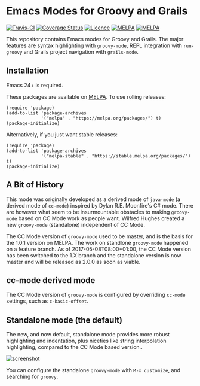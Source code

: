 # Emacs Modes for Groovy and Grails

[![Travis-CI](https://travis-ci.org/Groovy-Emacs-Modes/groovy-emacs-modes.svg?branch=master)](https://travis-ci.org/Groovy-Emacs-Modes/groovy-emacs-modes)
[![Coverage Status](https://coveralls.io/repos/github/Groovy-Emacs-Modes/groovy-emacs-modes/badge.svg?branch=master)](https://coveralls.io/github/Groovy-Emacs-Modes/groovy-emacs-modes?branch=master)
[![Licence](https://img.shields.io/badge/license-GPL_3-green.svg)](https://www.gnu.org/licenses/gpl-3.0.txt)
[![MELPA](https://melpa.org/packages/groovy-mode-badge.svg)](https://melpa.org/#/groovy-mode)
[![MELPA](https://stable.melpa.org/packages/groovy-mode-badge.svg)](https://stable.melpa.org/#/groovy-mode)

This repository contains Emacs modes for Groovy and Grails. The major
features are syntax highlighting with `groovy-mode`, REPL integration
with `run-groovy` and Grails project navigation with `grails-mode`.

## Installation

Emacs 24+ is required.

These packages are available on [MELPA](http://melpa.org/). To use
rolling releases:

``` emacs-lisp
(require 'package)
(add-to-list 'package-archives
             '("melpa" . "https://melpa.org/packages/") t)
(package-initialize)
```

Alternatively, if you just want stable releases:

``` emacs-lisp
(require 'package)
(add-to-list 'package-archives
             '("melpa-stable" . "https://stable.melpa.org/packages/") t)
(package-initialize)
```

## A Bit of History

This mode was originally developed as a derived mode of `java-mode` (a derived mode of `cc-mode`) inspired
by Dylan R.E. Moonfire's C# mode. There are however what seem to be insurmountable obstacles to making
`groovy-mode` based on CC Mode work as people want.  Wilfred Hughes created a new `groovy-mode` (standalone)
independent of CC Mode.

The CC Mode version of `groovy-mode` used to be master, and is the basis for the 1.0.1 version on MELPA. The
work on standlone `groovy-mode` happened on a feature branch. As of 2017-05-08T08:00+01:00, the CC Mode
version has been switched to the 1.X branch and the standalone version is now master and will be released as
2.0.0 as soon as viable.

## cc-mode derived mode

The CC Mode version of `groovy-mode` is configured by overriding `cc-mode`
settings, such as `c-basic-offset`.

## Standalone mode (the default)

The new, and now default, standalone mode provides more robust highlighting and indentation, plus niceties
like string interpolation highlighting, compared to the CC Mode based version..

![screenshot](groovy-mode.png)

You can configure the standalone `groovy-mode` with `M-x customize`,
and searching for `groovy`.
